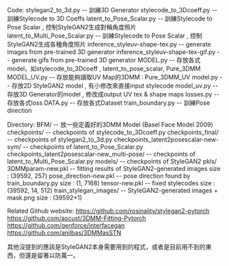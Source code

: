 Code:
	stylegan2_to_3d.py 								-- 訓練3D Generator
	stylecode_to_3Dcoeff.py 						-- 訓練Stylecode to 3D Coeffs
	latent_to_Pose_Scalar.py 						-- 訓練Stylecode to Pose Scalar , 控制StyleGAN2生成對稱角度照片
	latent_to_Multi_Pose_Scalar.py  				-- 訓練Stylecode to Pose Scalar , 控制StyleGAN2生成各種角度照片
	inference_styleuv-shape-tex.py  				-- generate images from pre-trained 3D generator
	inference_styleuv-shape-tex-gif.py  			-- generate gifs from pre-trained 3D generator
	MODEL.py 										-- 存放各式model，如stylecode_to_3Dcoeff , latent_to_pose_scalar, Pure_3DMM
	MODEL_UV.py 									-- 存放能夠讀取UV Map的3DMM : Pure_3DMM_UV
	model.py 										-- 存放2D StyleGAN2 model , 有小修改來直接input stylecode
	model_uv.py 									-- 存放3D Generator的model , 修改成output UV tex & shape maps
	losses.py 										-- 存放各式loss
	DATA.py 										-- 存放各式Dataset
	train_boundary.py 								-- 訓練Pose direction

Directory:
	BFM/ 											-- 放一些定義好的3DMM Model (Basel Face Model 2009)
	checkpoints/ 									-- checkpoints of stylecode_to_3Dcoeff.py
	checkpoints_final/ 								-- checkpoints of stylegan2_to_3d.py
	checkpoints_latent2posescalar-new-sym/ 			-- checkpoints of latent_to_Pose_Scalar.py
	checkpoints_latent2posescalar-new_multi-pose/ 	-- checkpoints of latent_to_Multi_Pose_Scalar.py
	models/ 										-- checkpoints of StyleGAN2
	pkls/
		3DMMparam-new.pkl 							-- fitting results of StyleGAN2-generated images   size : (39592, 257)
		pose_direction-new.pkl 						-- pose direction found by train_boundary.py 	   size : (1, 7168)
		tensor-new.pkl 								-- fixed stylecodes                                size : (39592, 14, 512)
	train_stylegan_images/ 							-- StyleGAN2-generated images + mask.png           size : (39592+1)

Related Github website:
https://github.com/rosinality/stylegan2-pytorch
https://github.com/ascust/3DMM-Fitting-Pytorch
https://github.com/genforce/interfacegan
https://github.com/anilbas/3DMMasSTN

其他沒提到的應該是StyleGAN2本身需要用到的程式，或者是目前用不到的東西，但還是留著以防萬一。